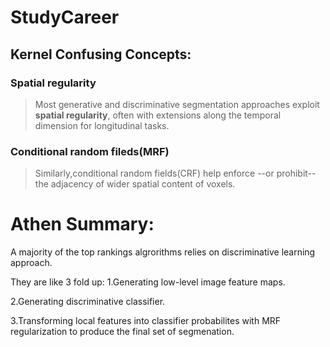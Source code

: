 # StudyCareer

## Kernel Confusing Concepts:
### Spatial regularity
>Most generative and discriminative segmentation approaches exploit **spatial regularity**,
often with extensions along the temporal dimension for longitudinal tasks.

### Conditional random fileds(MRF)
>Similarly,conditional random fields(CRF) help enforce --or prohibit-- the adjacency of wider 
spatial content of voxels.


# Athen Summary:
A majority of the top rankings algrorithms relies on discriminative learning approach.

They are like 3 fold up:
1.Generating low-level image feature maps.

2.Generating discriminative classifier.

3.Transforming local features into classifier probabilites with MRF regularization to produce
the final set of segmenation.


